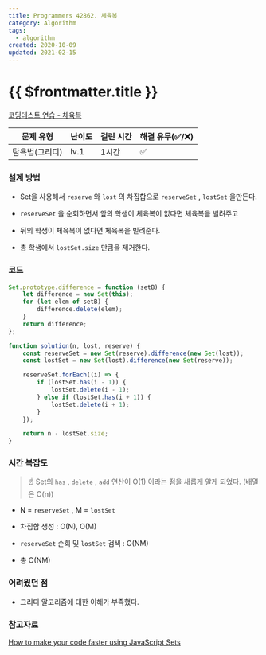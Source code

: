 ```yaml
---
title: Programmers 42862. 체육복
category: Algorithm
tags:
  - algorithm
created: 2020-10-09
updated: 2021-02-15
---
```


# {{ $frontmatter.title }}

[코딩테스트 연습 - 체육복](https://programmers.co.kr/learn/courses/30/lessons/42862)

| 문제 유형      | 난이도 | 걸린 시간 | 해결 유무(✅/❌) |
| -------------- | ------ | --------- | ---------------- |
| 탐욕법(그리디) | lv.1   | 1시간     | ✅               |

### 설계 방법

- Set을 사용해서 `reserve` 와 `lost` 의 차집합으로 `reserveSet` , `lostSet` 을만든다.

- `reserveSet` 을 순회하면서 앞의 학생이 체육복이 없다면 체육복을 빌려주고

- 뒤의 학생이 체육복이 없다면 체육복을 빌려준다.

- 총 학생에서 `lostSet.size` 만큼을 제거한다.

### 코드

```javascript
Set.prototype.difference = function (setB) {
	let difference = new Set(this);
	for (let elem of setB) {
		difference.delete(elem);
	}
	return difference;
};

function solution(n, lost, reserve) {
	const reserveSet = new Set(reserve).difference(new Set(lost));
	const lostSet = new Set(lost).difference(new Set(reserve));

	reserveSet.forEach((i) => {
		if (lostSet.has(i - 1)) {
			lostSet.delete(i - 1);
		} else if (lostSet.has(i + 1)) {
			lostSet.delete(i + 1);
		}
	});

	return n - lostSet.size;
}
```

### 시간 복잡도

> ☝ Set의 `has` , `delete` , `add` 연산이 O(1) 이라는 점을 새롭게 알게 되었다. (배열은 O(n))

- N = `reserveSet` , M = `lostSet`

- 차집합 생성 : O(N), O(M)

- `reserveSet` 순회 및 `lostSet` 검색 : O(NM)

- 총 O(NM)

### 어려웠던 점

- 그리디 알고리즘에 대한 이해가 부족했다.

### 참고자료

[How to make your code faster using JavaScript Sets](https://medium.com/@bretcameron/how-to-make-your-code-faster-using-javascript-sets-b432457a4a77)
